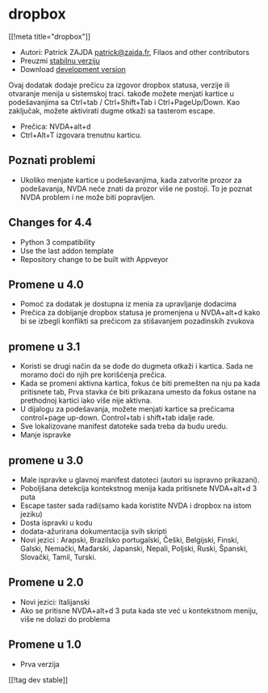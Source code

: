 # dropbox #
[[!meta title="dropbox"]]

* Autori: Patrick ZAJDA <patrick@zajda.fr>, Filaos and other contributors
* Preuzmi [stabilnu verziju][1]
* Download [development version][2]

Ovaj dodatak dodaje prečicu za izgovor dropbox statusa, verzije ili
otvaranje menija u sistemskoj traci.  takođe možete menjati kartice u
podešavanjima sa Ctrl+tab / Ctrl+Shift+Tab i Ctrl+PageUp/Down.  Kao
zaključak, možete aktivirati dugme otkaži sa tasterom escape.

* Prečica: NVDA+alt+d
* Ctrl+Alt+T izgovara trenutnu karticu.

## Poznati problemi ##

* Ukoliko menjate kartice u podešavanjima, kada zatvorite prozor za podešavanja, NVDA neće znati da prozor više ne postoji.
To je poznat NVDA problem i ne može biti popravljen.


## Changes for 4.4 ##

* Python 3 compatibility
* Use the last addon template
* Repository change to be built with Appveyor

## Promene u 4.0 ##

* Pomoć za dodatak je dostupna iz menia za upravljanje dodacima
* Prečica za dobijanje dropbox statusa je promenjena u NVDA+alt+d kako bi se
  izbegli konflikti sa prečicom za stišavanjem pozadinskih zvukova 

## promene u 3.1 ##

* Koristi se drugi način da se dođe do dugmeta otkaži i kartica. Sada ne
  moramo doći do njih pre korišćenja prečica.
* Kada se promeni aktivna kartica, fokus će biti premešten na nju pa kada
  pritisnete tab, Prva stavka će biti prikazana umesto da fokus ostane na
  prethodnoj kartici iako više nije aktivna.
* U dijalogu za podešavanja, možete menjati kartice sa prečicama
  control+page up-down. Control+tab i shift+tab idalje rade.
* Sve lokalizovane manifest datoteke sada treba da budu uredu.
* Manje ispravke

## promene u 3.0 ##

* Male ispravke u glavnoj manifest datoteci (autori su ispravno prikazani).
* Poboljšana detekcija kontekstnog menija kada pritisnete NVDA+alt+d 3 puta
* Escape taster sada radi(samo kada koristite NVDA i dropbox na istom
  jeziku)
* Dosta ispravki u kodu
* dodata-ažurirana dokumentacija svih skripti
* Novi jezici : Arapski, Brazilsko portugalski, Češki, Belgijski, Finski,
  Galski, Nemački, Mađarski, Japanski, Nepali, Poljski, Ruski, Španski,
  Slovački, Tamil, Turski.

## Promene u 2.0 ##

* Novi jezici: Italijanski
* Ako se pritisne NVDA+alt+d 3 puta kada ste već u kontekstnom meniju, više
  ne dolazi do problema

## Promene u 1.0 ##

* Prva verzija

[[!tag dev stable]]

[1]: https://addons.nvda-project.org/files/get.php?file=dx

[2]: https://addons.nvda-project.org/files/get.php?file=dx-dev
